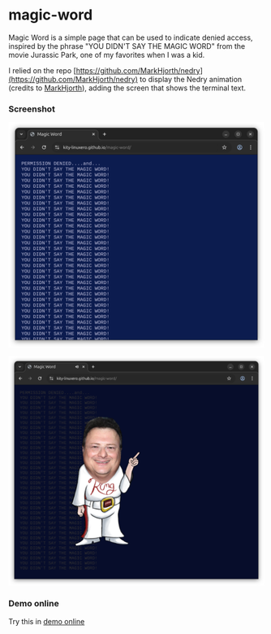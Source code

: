# magic-word

Magic Word is a simple page that can be used to indicate denied access, inspired by the phrase "YOU DIDN'T SAY THE MAGIC WORD" from the movie Jurassic Park, one of my favorites when I was a kid.

I relied on the repo [https://github.com/MarkHjorth/nedry](https://github.com/MarkHjorth/nedry) to display the Nedry animation (credits to [MarkHjorth](https://github.com/MarkHjorth)), adding the screen that shows the terminal text.

### Screenshot

![](./screenshots/screen1.png)

![](./screenshots/screen2.png)

### Demo online

Try this in [demo online](https://kity-linuxero.github.io/magic-word/)